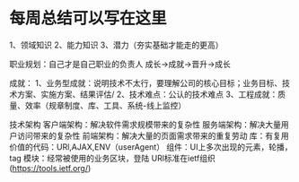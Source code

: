 # 每周总结可以写在这里
1、领域知识
2、能力知识
3、潜力（夯实基础才能走的更高）

职业规划：自己才是自己职业的负责人
成长->成就->晋升->成长

成就：
1、业务型成就：说明技术不太行，要理解公司的核心目标；业务目标、技术方案、实施方案、结果评估/
2、技术难点：公认的技术难点
3、工程成就：质量、效率（规章制度、库、工具、系统-线上监控）

技术架构
客户端架构：解决软件需求规模带来的复杂性
服务端架构：解决大量用户访问带来的复杂性
前端架构：解决大量的页面需求带来的重复劳动
库：有复用价值的代码：URl,AJAX,ENV（userAgent）
组件：UI上多次出现的元素，轮播，tag
模块：经常被使用的业务区块，登陆
URl标准在ietf组织(https://tools.ietf.org/)